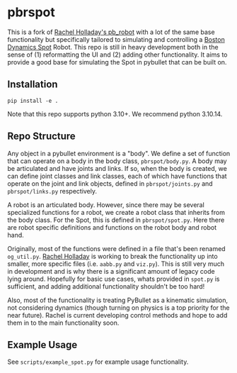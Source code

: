 # pbrspot

This is a fork of [Rachel Holladay's pb_robot](https://github.com/rachelholladay/pb_robot) with a lot of the same base functionality but specifically tailored to simulating and controlling a [Boston Dynamics Spot](https://bostondynamics.com/products/spot/) Robot. This repo is still in heavy development both in the sense of (1) reformatting the UI and (2) adding other functionality. It aims to provide a good base for simulating the Spot in pybullet that can be built on.

## Installation

```
pip install -e .
```

Note that this repo supports python 3.10+. We recommend python 3.10.14.

## Repo Structure

Any object in a pybullet environment is a "body". We define a set of function that can operate on a body in the body class, `pbrspot/body.py`. A body may be articulated and have joints and links. If so, when the body is created, we can define joint classes and link classes, each of which have functions that operate on the joint and link objects, defined in `pbrspot/joints.py` and `pbrspot/links.py` respectively. 

A robot is an articulated body. However, since there may be several specialized functions for a robot, we create a robot class that inherits from the body class. For the Spot, this is defined in `pbrspot/spot.py`. Here there are robot specific definitions and functions on the robot body and robot hand. 

Originally, most of the functions were defined in a file that's been renamed `og_util.py`. [Rachel Holladay](https://people.csail.mit.edu/rholladay/) is working to break the functionality up into smaller, more specific files (i.e. `aabb.py` and `viz.py`). This is still very much in development and is why there is a significant amount of legacy code lying around. Hopefully for basic use cases, whats provided in `spot.py` is sufficient, and adding additional functionality shouldn't be too hard!

Also, most of the functionality is treating PyBullet as a kinematic simulation, not considering dynamics (though turning on physics is a top priority for the near future). Rachel is current developing control methods and hope to add them in to the main functionality soon. 

## Example Usage

See `scripts/example_spot.py` for example usage functionality.